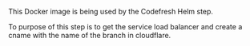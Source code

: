 This Docker image is being used by the Codefresh Helm step.

To purpose of this step is to get the service load balancer and create a cname with the name of the branch in cloudflare.
